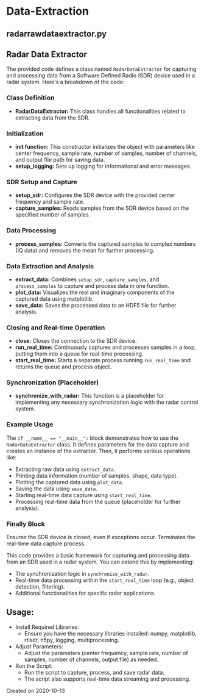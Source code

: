 # Data-Extraction


## radarrawdataextractor.py

## Radar Data Extractor

The provided code defines a class named `RadarDataExtractor` for capturing and processing data from a Software Defined Radio (SDR) device used in a radar system. Here's a breakdown of the code:

### Class Definition
* **RadarDataExtractor:** This class handles all functionalities related to extracting data from the SDR.

### Initialization
* **__init__ function:** This constructor initializes the object with parameters like center frequency, sample rate, number of samples, number of channels, and output file path for saving data.
* **setup_logging:** Sets up logging for informational and error messages.

### SDR Setup and Capture
* **setup_sdr:** Configures the SDR device with the provided center frequency and sample rate.
* **capture_samples:** Reads samples from the SDR device based on the specified number of samples.

### Data Processing
* **process_samples:** Converts the captured samples to complex numbers (IQ data) and removes the mean for further processing.

### Data Extraction and Analysis
* **extract_data:** Combines `setup_sdr`, `capture_samples`, and `process_samples` to capture and process data in one function.
* **plot_data:** Visualizes the real and imaginary components of the captured data using matplotlib.
* **save_data:** Saves the processed data to an HDF5 file for further analysis.

### Closing and Real-time Operation
* **close:** Closes the connection to the SDR device.
* **run_real_time:** Continuously captures and processes samples in a loop, putting them into a queue for real-time processing.
* **start_real_time:** Starts a separate process running `run_real_time` and returns the queue and process object.

### Synchronization (Placeholder)
* **synchronize_with_radar:** This function is a placeholder for implementing any necessary synchronization logic with the radar control system.

### Example Usage
The `if __name__ == "__main__":` block demonstrates how to use the `RadarDataExtractor` class. It defines parameters for the data capture and creates an instance of the extractor. Then, it performs various operations like:
* Extracting raw data using `extract_data`.
* Printing data information (number of samples, shape, data type).
* Plotting the captured data using `plot_data`.
* Saving the data using `save_data`.
* Starting real-time data capture using `start_real_time`.
* Processing real-time data from the queue (placeholder for further analysis).

### Finally Block
Ensures the SDR device is closed, even if exceptions occur. Terminates the real-time data capture process.

This code provides a basic framework for capturing and processing data from an SDR used in a radar system. You can extend this by implementing:

* The synchronization logic in `synchronize_with_radar`.
* Real-time data processing within the `start_real_time` loop (e.g., object detection, filtering).
* Additional functionalities for specific radar applications.


## Usage:
- Install Required Libraries:
    - Ensure you have the necessary libraries installed: numpy, matplotlib, rtlsdr, h5py, logging, multiprocessing.
- Adjust Parameters:
    - Adjust the parameters (center frequency, sample rate, number of samples, number of channels, output file) as needed.
- Run the Script:
    - Run the script to capture, process, and save radar data.
    - The script also supports real-time data streaming and processing.

Created on 2020-10-13